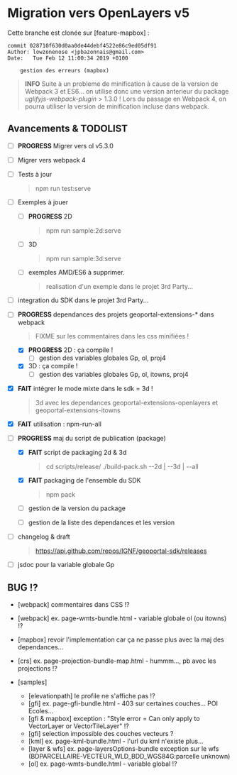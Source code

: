 # Migration vers OpenLayers v5

Cette branche est clonée sur [feature-mapbox] :

    commit 028710f630d0aa0de44debf4522e86c9ed05df91
    Author: lowzonenose <jpbazonnais@gmail.com>
    Date:   Tue Feb 12 11:00:34 2019 +0100

        gestion des erreurs (mapbox)


> **INFO**
> Suite à un probleme de minification à cause de la version de Webpack 3 et ES6...
> on utilise donc une version anterieur du package *uglifyjs-webpack-plugin* > 1.3.0 !
> Lors du passage en Webpack 4, on pourra utiliser la version de minification incluse dans webpack.


## Avancements & TODOLIST

* [ ]  **PROGRESS** Migrer vers ol v5.3.0

* [ ] Migrer vers webpack 4

* [ ] Tests à jour
    > npm run test:serve

* [ ] Exemples à jouer

    - [ ] **PROGRESS** 2D
        > npm run sample:2d:serve

    - [ ] 3D
        > npm run sample:3d:serve

    - [ ] exemples AMD/ES6 à supprimer.
        > realisation d'un exemple dans le projet 3rd Party...

* [ ] integration du SDK dans le projet 3rd Party...

* [ ] **PROGRESS** dependances des projets geoportal-extensions-* dans webpack

    > FIXME sur les commentaires dans les css minifiées !

    - [x] **PROGRESS** 2D : ça compile !
        - [ ] gestion des variables globales Gp, ol, proj4

    - [x] 3D : ça compile !
        - [ ] gestion des variables globales Gp, ol, itowns, proj4

* [x] **FAIT** intégrer le mode mixte dans le sdk = 3d !

    > 3d avec les dependances geoportal-extensions-openlayers et
    geoportal-extensions-itowns

* [x] **FAIT** utilisation : npm-run-all

* [ ] **PROGRESS** maj du script de publication (package)

    - [x] **FAIT** script de packaging 2d & 3d
        > cd scripts/release/
        > ./build-pack.sh --2d | --3d | --all

    - [x] **FAIT** packaging de l'ensemble du SDK
        > npm pack

    - [ ] gestion de la version du package
    - [ ] gestion de la liste des dependances et les version

* [ ] changelog & draft
    > https://api.github.com/repos/IGNF/geoportal-sdk/releases

* [ ] jsdoc pour la variable globale Gp

## BUG !?

- [webpack] commentaires dans CSS !?

- [webpack] ex. page-wmts-bundle.html - variable globale ol (ou itowns) !?

- [mapbox] revoir l'implementation car ça ne passe plus avec la maj des dependances...

- [crs] ex. page-projection-bundle-map.html - hummm..., pb avec les projections !?

- [samples]
    - [elevationpath] le profile ne s'affiche pas !?
    - [gfi] ex. page-gfi-bundle.html - 403 sur certaines couches... POI Ecoles...
    - [gfi & mapbox] exception : "Style error = Can only apply to VectorLayer or VectorTileLayer" !?
    - [gfi] selection impossible des couches vecteurs ?
    - [kml] ex. page-kml-bundle.html - l'url du kml n'existe plus...
    - [layer & wfs] ex. page-layersOptions-bundle
    exception sur le wfs (BDPARCELLAIRE-VECTEUR_WLD_BDD_WGS84G:parcelle unknown)
    - [ol] ex. page-wmts-bundle.html - variable global !?
